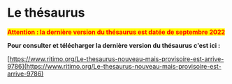 # Le thésaurus

<mark style="color:red;">**Attention : la dernière version du thésaurus est datée de septembre 2022**</mark>

**Pour consulter et télécharger la dernière version du thésaurus c'est ici :**

[https://www.ritimo.org/Le-thesaurus-nouveau-mais-provisoire-est-arrive-9786](https://www.ritimo.org/Le-thesaurus-nouveau-mais-provisoire-est-arrive-9786)
